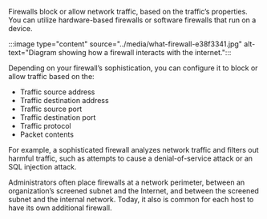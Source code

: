 Firewalls block or allow network traffic, based on the traffic’s properties. You can utilize hardware-based firewalls or software firewalls that run on a device.

:::image type="content" source="../media/what-firewall-e38f3341.jpg" alt-text="Diagram showing how a firewall interacts with the internet.":::


Depending on your firewall’s sophistication, you can configure it to block or allow traffic based on the:

 -  Traffic source address
 -  Traffic destination address
 -  Traffic source port
 -  Traffic destination port
 -  Traffic protocol
 -  Packet contents

For example, a sophisticated firewall analyzes network traffic and filters out harmful traffic, such as attempts to cause a denial-of-service attack or an SQL injection attack.

Administrators often place firewalls at a network perimeter, between an organization’s screened subnet and the Internet, and between the screened subnet and the internal network. Today, it also is common for each host to have its own additional firewall.

